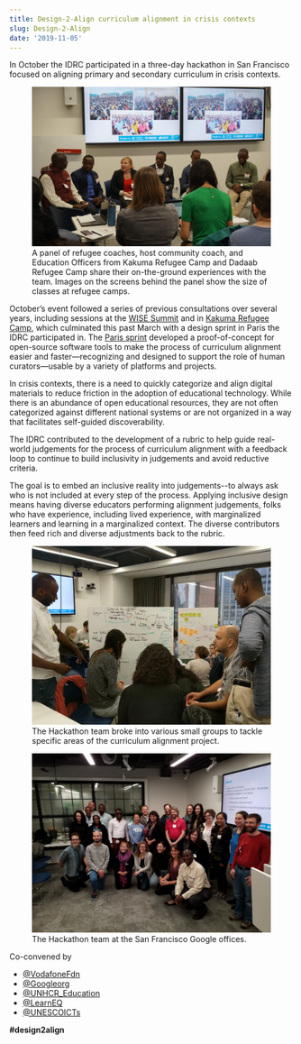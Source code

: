 ```yaml
---
title: Design-2-Align curriculum alignment in crisis contexts
slug: Design-2-Align
date: '2019-11-05'
---
```

In October the IDRC participated in a three-day hackathon in San Francisco focused on
 aligning
primary and secondary curriculum in crisis contexts.
<figure>
<img src="images/Design-2-Align_panel.png"
alt="Two large TV screens on a wall behind a panel of five guests and one moderator
in a small meeting room. TV screens show three images of large crowded refugee camp classrooms both indoors and outdoors.">
<figcaption>
A panel of refugee coaches, host community coach, and Education Officers from Kakuma Refugee
Camp and Dadaab Refugee Camp share their on-the-ground experiences with the team.
 Images on the
screens behind the panel show the size of classes at refugee camps.
</figcaption>
</figure>

October’s event followed a series of previous consultations over several years,
including sessions
at the [WISE Summit](https://www.wise-qatar.org) and in
[Kakuma Refugee Camp](https://www.unhcr.org/ke/kakuma-refugee-camp), which culminated
this past March with a design sprint in Paris the IDRC participated in. The
[Paris sprint](https://blog.learningequality.org/report-release-design-sprint-on-curriculum-alignment-in-crisis-contexts-57eb717b9e7e)
developed a proof-of-concept for open-source software tools to make the process of curriculum
alignment easier and faster—recognizing and designed to support the role of human curators—usable by
a variety of platforms and projects.

In crisis contexts, there is a need to quickly categorize and align digital materials to reduce
friction in the adoption of educational technology. While there is an abundance of open educational
resources, they are not often categorized against different national systems or are not organized in
a way that facilitates self-guided discoverability.

The IDRC contributed to the development of a rubric to help guide real-world judgements for the
process of curriculum alignment with a feedback loop to continue to build inclusivity in judgements
and avoid reductive criteria.

The goal is to embed an inclusive reality into judgements--to always ask who is not included at
every step of the process. Applying inclusive design means having diverse educators performing
alignment judgements, folks who have experience, including lived experience, with marginalized
learners and learning in a marginalized context. The diverse contributors then feed rich and diverse
adjustments back to the rubric.

<figure>
<img src="images/Design-2-Align_activity.png"
alt="Several people sitting on chairs, on the floor and standing while interacting with two
 whiteboards filled with writing and coloured sticky notes.">
<figcaption>
The Hackathon team broke into various small groups to tackle specific areas of the curriculum
alignment project.
</figcaption>
</figure>
<figure>
<img src="images/Design-2-Align_team.png"
alt="Group portrait of some of the participants in the hackathon. There are approximately
 25 people standing and kneeling in casual poses.">
<figcaption>
The Hackathon team at the San Francisco Google offices.
</figcaption>
</figure>
<span>Co-convened by</span>

<ul class="floe-news-inlineList">
    <li>
        <a href="https://twitter.com/vodafonefdn">@VodafoneFdn</a>
    </li>
    <li>
        <a href="https://twitter.com/Googleorg">@Googleorg</a>
    </li>
    <li>
        <a href="https://twitter.com/UNHCR_Education">@UNHCR_Education</a>
    </li>
    <li>
        <a href="https://twitter.com/LearnEQ">@LearnEQ</a>
    </li>
    <li>
        <a href="https://twitter.com/UNESCOICTs">@UNESCOICTs</a>
    </li>
</ul>

<p>
    <strong>#design2align</strong>
</p>
